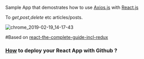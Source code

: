 Sample App that demostrates how to use [Axios.js](https://github.com/axios/axios) with [React.js](https://github.com/facebook/react)

To *get*,*post*,*delete* etc articles/posts.  

![chrome_2019-02-19_14-17-43](https://user-images.githubusercontent.com/20374208/53014443-2d637980-3451-11e9-9c1e-360bcdc30641.png)

#Based on [react-the-complete-guide-incl-redux](https://www.udemy.com/react-the-complete-guide-incl-redux/)

### [How](https://codeburst.io/deploy-react-to-github-pages-to-create-an-amazing-website-42d8b09cd4d) to deploy your React App with Github ?
 
 
   
     
 
      
 
